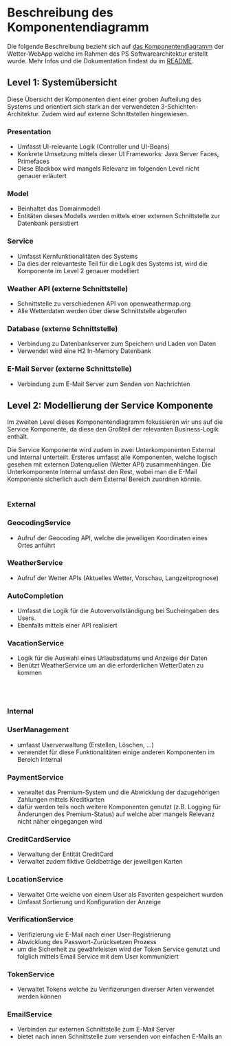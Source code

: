 
# Beschreibung des Komponentendiagramm


Die folgende Beschreibung bezieht sich auf  [das Komponentendiagramm](komponentendiagramm.png) der Wetter-WebApp  welche im Rahmen des PS Softwarearchitektur erstellt wurde. Mehr Infos und die Dokumentation findest du im [README](../../readme.md).

## Level 1: Systemübersicht
Diese Übersicht der Komponenten dient einer groben Aufteilung des Systems und orientiert sich stark an der verwendeten 3-Schichten-Architektur. Zudem wird auf externe Schnittstellen hingewiesen.

### Presentation 
- Umfasst UI-relevante Logik (Controller und UI-Beans)
- Konkrete Umsetzung mittels dieser UI Frameworks: Java Server Faces, Primefaces
- Diese Blackbox wird mangels Relevanz im folgenden Level nicht genauer erläutert

### Model
- Beinhaltet das Domainmodell
- Entitäten dieses Modells werden mittels einer externen Schnittstelle zur Datenbank persistiert

### Service
- Umfasst Kernfunktionalitäten des Systems
- Da dies der relevanteste Teil für die Logik des Systems ist, wird die Komponente im Level 2 genauer modelliert

### Weather API (externe Schnittstelle)
- Schnittstelle zu verschiedenen API von openweathermap.org
- Alle Wetterdaten werden über diese Schnittstelle abgerufen

### Database (externe Schnittstelle)
- Verbindung zu Datenbankserver zum Speichern und Laden von Daten
- Verwendet wird eine H2 In-Memory Datenbank

### E-Mail Server (externe Schnittstelle)
- Verbindung zum E-Mail Server zum Senden von Nachrichten

## Level 2: Modellierung der Service Komponente
Im zweiten Level dieses Komponentendiagramm fokussieren wir uns auf die Service Komponente, da diese den Großteil der relevanten Business-Logik enthält.

Die Service Komponente wird zudem in zwei Unterkomponenten External und Internal unterteilt. Ersteres umfasst alle Komponenten, welche logisch gesehen mit externen Datenquellen (Wetter API) zusammenhängen. Die Unterkomponente Internal umfasst den Rest, wobei man die E-Mail Komponente sicherlich auch dem External Bereich zuordnen könnte.
<br>
<br>

### External

### GeocodingService
- Aufruf der Geocoding API, welche die jeweiligen Koordinaten eines Ortes anführt

### WeatherService
- Aufruf der Wetter APIs (Aktuelles Wetter, Vorschau, Langzeitprognose)

### AutoCompletion
- Umfasst die Logik für die Autovervollständigung bei Sucheingaben des Users.
- Ebenfalls mittels einer API realisiert

### VacationService
- Logik für die Auswahl eines Urlaubsdatums und Anzeige der Daten
- Benützt WeatherService um an die erforderlichen WetterDaten zu kommen
<br>
<br>

### Internal


### UserManagement
- umfasst Userverwaltung (Erstellen, Löschen, ...)
- verwendet für diese Funktionalitäten einige anderen Komponenten im Bereich Internal

### PaymentService
- verwaltet das Premium-System und die Abwicklung der dazugehörigen Zahlungen mittels Kreditkarten
- dafür werden teils noch weitere Komponenten genutzt (z.B. Logging für Änderungen des Premium-Status) auf welche aber mangels Relevanz nicht näher eingegangen wird

### CreditCardService
- Verwaltung der Entität CreditCard
- Verwaltet zudem fiktive Geldbeträge der jeweiligen Karten

### LocationService
- Verwaltet Orte welche von einem User als Favoriten gespeichert wurden
- Umfasst Sortierung und Konfiguration der Anzeige

### VerificationService
- Verifizierung vie E-Mail nach einer User-Registrierung
- Abwicklung des Passwort-Zurücksetzen Prozess
- um die Sicherheit zu gewährleisten wird der Token Service genutzt und folglich mittels Email Service mit dem User kommuniziert

### TokenService
- Verwaltet Tokens welche zu Verifizerungen diverser Arten verwendet werden können

### EmailService
- Verbinden zur externen Schnittstelle zum E-Mail Server
- bietet nach innen Schnittstelle zum versenden von einfachen E-Mails an
